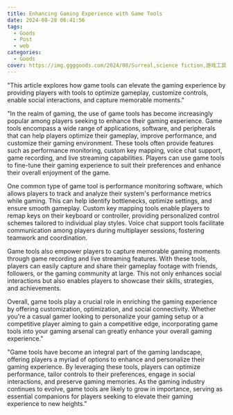 ```yaml
---
title: Enhancing Gaming Experience with Game Tools
date: 2024-08-28 06:41:56
tags:
  - Goods
  - Post
  - web
categories:
  - Goods
cover: https://img.ggggoods.com/2024/08/Surreal,science fiction,游戏工具,gaming tools,technology,tech,diagrams,renderings,colors_20240830_00001_.png
---
```


"This article explores how game tools can elevate the gaming experience by providing players with tools to optimize gameplay, customize controls, enable social interactions, and capture memorable moments."

"In the realm of gaming, the use of game tools has become increasingly popular among players seeking to enhance their gaming experience. Game tools encompass a wide range of applications, software, and peripherals that can help players optimize their gameplay, improve performance, and customize their gaming environment. These tools often provide features such as performance monitoring, custom key mapping, voice chat support, game recording, and live streaming capabilities. Players can use game tools to fine-tune their gaming experience to suit their preferences and enhance their overall enjoyment of the game.

One common type of game tool is performance monitoring software, which allows players to track and analyze their system's performance metrics while gaming. This can help identify bottlenecks, optimize settings, and ensure smooth gameplay. Custom key mapping tools enable players to remap keys on their keyboard or controller, providing personalized control schemes tailored to individual play styles. Voice chat support tools facilitate communication among players during multiplayer sessions, fostering teamwork and coordination.

Game tools also empower players to capture memorable gaming moments through game recording and live streaming features. With these tools, players can easily capture and share their gameplay footage with friends, followers, or the gaming community at large. This not only enhances social interactions but also enables players to showcase their skills, strategies, and achievements.

Overall, game tools play a crucial role in enriching the gaming experience by offering customization, optimization, and social connectivity. Whether you're a casual gamer looking to personalize your gaming setup or a competitive player aiming to gain a competitive edge, incorporating game tools into your gaming arsenal can greatly enhance your overall gaming experience."

"Game tools have become an integral part of the gaming landscape, offering players a myriad of options to enhance and personalize their gaming experience. By leveraging these tools, players can optimize performance, tailor controls to their preferences, engage in social interactions, and preserve gaming memories. As the gaming industry continues to evolve, game tools are likely to grow in importance, serving as essential companions for players seeking to elevate their gaming experience to new heights."
